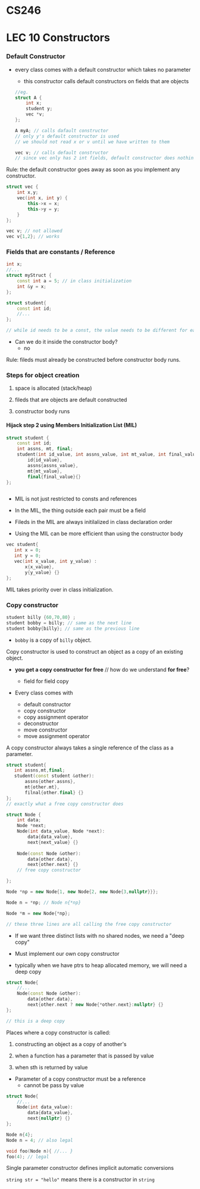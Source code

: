 # CS246
# LEC 10 Constructors

### Default Constructor
- every class comes with a default constructor which takes no parameter
	- this constructor calls default constructors on fields that are objects

	```cpp
	//eg.
	struct A {
		int x;
		student y;
		vec *v;
	};
	
	A myA; // calls dafault constructor
	// only y's default constructor is used
	// we should not read x or v until we have written to them

	vec v; // calls default constructor
	// since vec only has 2 int fields, default constructor does nothing
	```

Rule: the default constructor goes away as soon as you implement any constructor. 
```cpp
struct vec {
	int x,y;
	vec(int x, int y) {
		this->x = x;
		this->y = y;
	}
};

vec v; // not allowed 
vec v{1,2}; // works
```


### Fields that are constants / Reference
	
```cpp
int x; 
//...
struct myStruct {
	const int a = 5; // in class initialization
	int &y = x;
};

```

```cpp
struct student{
	const int id;
	//...
};

// while id needs to be a const, the value needs to be different for each student object

```

- Can we do it inside the constructor body?
	- no

Rule: fileds must already be constructed before constructor body runs.


### Steps for object creation

1. space is allocated (stack/heap)

2. fileds that are objects are default constructed

3. constructor body runs

#### Hijack step 2 using **Members Initialization List (MIL)**

```cpp
struct student {
	const int id;
	int assns, mt, final;
	student(int id_value, int assns_value, int mt_value, int final_value): 
		id{id_value},
		assns{assns_value},
		mt{mt_value},
		final{final_value}{}
};



```

- MIL is not just restricted to consts and references

- In the MIL, the thing outside each pair must be a field

- Fileds in the MIL are always initilalized in class declaration order

- Using the MIL can be more efficient than using the constructor body

 ```cpp
vec student{
	int x = 0;
	int y = 0;
	vec(int x_value, int y_value) : 
		x{x_value}, 
		y{y_value} {}
};
```

MIL takes priority over in class initialization.


### Copy constructor 

```cpp
student billy {60,70,80} ;
student bobby = billy; // same as the next line
student bobby{billy}; // same as the previous line
```

- `bobby` is a copy of `billy` object.

Copy constructor is used to construct an object as a copy of an existing object.
- **you get a copy constructor for free** // how do we understand **for free**?
	- field for field copy


- Every class comes with
	- default constructor 
	- copy constructor 
	- copy assignment operator
	- deconstructor
	- move constructor 
	- move assignment operator


A copy constructor always takes a single reference of the class as a parameter.

 ```cpp
struct student{
	int assns,mt,final;
	student(const student &other): 
		assns{other.assns}, 
		mt{other.mt}, 
		filnal{other.final} {}
};
// exactly what a free copy constructor does
```

```cpp
struct Node {
	int data;
	Node *next;
	Node(int data_value, Node *next): 
		data{data_value}, 
		next{next_value} {}
	
	Node(const Node &other): 
		data{other.data}, 
		next{other.next} {} 
	// free copy constructor 

};

Node *np = new Node{1, new Node{2, new Node{3,nullptr}}};

Node n = *np; // Node n{*np}

Node *m = new Node{*np};

// these three lines are all calling the free copy constructor 

```

- If we want three distinct lists with no shared nodes, we need a "deep copy"

- Must implement our own copy constructor 

- typically when we have ptrs to heap allocated memory, we will need a deep copy

```cpp
struct Node{
	//...
	Node(const Node &other): 
		data{other.data}, 
		next{other.next ? new Node{*other.next}:nullptr} {}
};

// this is a deep copy
```

Places where a copy constructor is called:

1) constructing an object as a copy of another's

2) when a function has a parameter that is passed by value

3) when sth is returned by value

- Parameter of a copy constructor must be a reference
	- cannot be pass by value
	
```cpp
struct Node{
	//...
	Node(int data_value): 
		data{data_value}, 
		next{nullptr} {}
};

Node n{4};
Node n = 4; // also legal 

void foo(Node n){ //... }
foo(4); // legal
```

Single parameter constructor defines implicit automatic conversions

`string str = "hello"` means there is a constructor in `string`
